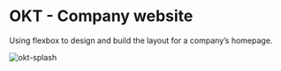 # OKT - Company website
Using flexbox to design and build the layout for a company’s homepage.

![okt-splash](https://user-images.githubusercontent.com/33905131/127889560-40a326ad-8687-4774-aea6-e32a83664c57.gif)
